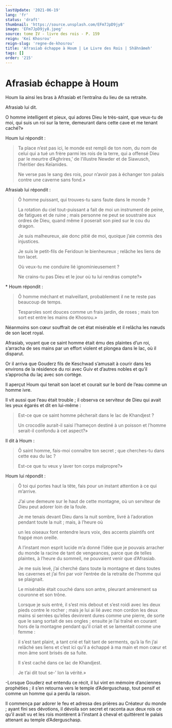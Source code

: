 ```yaml
---
lastUpdate: '2021-06-19'
lang: 'fr'
status: 'draft'
thumbnail: 'https://source.unsplash.com/EFm7JpD9jy8'
image: 'EFm7JpD9jy8.jpeg'
source: tome IV - livre des rois - P. 159
reign: 'Keï Khosrou'
reign-slug: 'regne-de-khosrou'
title: 'Afrasiab échappe à Houm | Le Livre des Rois | Shâhnâmeh'
tags: []
order: '215'
---
```


# Afrasiab échappe à Houm

Houm lia ainsi les bras à Afrasiab et l’entraîna du lieu de sa retraite.

Afrasiab lui dit.

O homme intelligent et pieux, qui adores Dieu le très-saint, que veux-tu de moi, qui suis un roi sur la terre, demeurant dans cette cave et me tenant caché?»

Houm lui répondit :

> Ta place n’est pas ici, le monde est rempli de ton nom, du nom de celui qui a tué un frère parmi les rois de la terre, qui a offensé Dieu par le meurtre d’Aghrires,’ de l’illustre Newder et de Siawusch, l’héritier des Keïanides.
>
> Ne verse pas le sang des rois, pour n’avoir pas à échanger ton palais contre une caverne sans fond.»

Afrasiab lui répondit :

> Ô homme puissant, qui trouves-tu sans faute dans le monde ?
>
> La rotation du ciel tout-puissant a fait de moi un instrument de peine, de fatigues et de ruine ; mais personne ne peut se soustraire aux ordres de Dieu, quand même il poserait son pied sur le cou du dragon.
>
> Je suis malheureux, aie donc pitié de moi, quoique j’aie commis des injustices.
>
> Je suis le petit-fils de Feridoun le bienheureux ; relâche les liens de ton lacet.
>
> Où veux-tu me conduire lié ignominieusement ?
>
> Ne crains-tu pas Dieu et le jour où tu lui rendras compte?»

\*
Houm répondit :

> Ô homme méchant et malveillant, probablement il ne te reste pas beaucoup de temps.
>
> Tesparoles sont douces comme un frais jardin, de roses ; mais ton sort est entre les mains de Khosrou.»

Néanmoins son cœur souffrait de cet état misérable et il relâcha les nœuds de son lacet royal.

Afrasiab, voyant que ce saint homme était ému des plaintes d’un roi, s’arracha de ses mains par un effort violent et plongea dans le lac, où il disparut.

Or il arriva que Gouderz fils de Keschwad s’amusait à courir dans les environs de la résidence du roi avec Guiv et d’autres nobles et qu’il s’approcha du laç avec son cortège.

Il aperçut Houm qui tenait son lacet et courait sur le bord de l’eau comme un homme ivre.

Il vit aussi que l’eau était trouble ; il observa ce serviteur de Dieu qui avait les yeux égarés et dit en lui-même :

> Est-ce que ce saint homme pêcherait dans le lac de Khandjest ?
>
> Un crocodile aurait-il saisi l’hameçon destiné à un poisson et l’homme serait-il confondu à cet aspect?»

Il dit à Houm :

> Ô saint homme, fais-moi connaître ton secret ; que cherches-tu dans cette eau du lac ?
>
> Est-ce que tu veux y laver ton corps malpropre?»

Houm lui répondit :

> Ô toi qui portes haut la tête, fais pour un instant attention à ce qui m’arrive.
>
> J’ai une demeure sur le haut de cette montagne, où un serviteur de Dieu peut adorer loin de la foule.
>
> Je me tenais devant Dieu dans la nuit sombre, livré à l’adoration pendant toute la nuit ; mais, à l’heure où
>
> un les oiseaux font entendre leurs voix, des accents plaintifs ont frappé mon oreille.
>
> A l’instant mon esprit lucide m’a donné l’idée que je pouvais arracher du monde la racine de tant de vengeances, parce que de telles plaintes, à l’heure du sommeil, ne pouvaient venir que d’Afrasiab.
>
> Je me suis levé, j’ai cherché dans toute la montagne et dans toutes les cavernes et j’ai fini par voir l’entrée de la retraite de l’homme qui se plaignait.
>
> Le misérable était couché dans son antre, pleurant amèrement sa couronne et son trône.
>
> Lorsque je suis entré, il s’est mis debout et s’est roidi avec les deux pieds contre le rocher ; mais je lui ai lié avec mon cordon les deux mains si serrées qu’elles devinrent dures comme une pierre, de sorte que le sang sortait de ses ongles ; ensuite je l’ai traîné en courant hors de la montagne pendant qu’il criait et se lamentait comme une femme :

> il s’est tant plaint, a tant crié et fait tant de serments, qu’à la fin j’ai relâché ses liens et c’est ici qu’il a échappé à ma main et mon cœur et mon âme sont brisés de sa fuite.
>
> Il s’est caché dans ce lac de Khandjest.
>
> Je t’ai dit tout se-’ Ion la vérité.»

-Lorsque Gouderz eut entendu ce récit, il lui vint en mémoire d’anciennes prophéties ; il s’en retourna vers le temple d’Aderguschasp, tout pensif et comme un homme qui a perdu la raison.

Il commença par adorer le feu et adressa des prières au Créateur du monde ; ayant fini ses dévotions, il dévoila son secret et raconta aux deux rois ce qu’il avait vu et les rois montèrent à l’instant à cheval et quittèrent le palais attenant au temple d’Aderguschasp.
